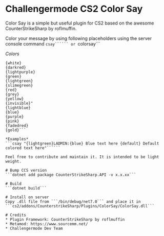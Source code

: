 # Challengermode CS2 Color Say

Color Say is a simple but useful plugin for CS2 based on the awesome CounterStrikeSharp by roflmuffin. 

Color your message by using following placeholders using the server console command ```csay`````` or ```colorsay```

*Colors*
```{default}
{white} 
{darkred}
{lightpurple}
{green}
{lightgreen}
{slimegreen}
{red} 
{grey} 
{yellow}
{invisible}"
{lightblue}
{blue}
{purple} 
{pink}
{fadedred}
{gold}```

*Examples*
```csay "{lightgreen}LADMIN:{blue} Blue text here {default} Default colored text here"``````

Feel free to contribute and maintain it. It is intended to be light weight.

# Bump CCS version
```dotnet add package CounterStrikeSharp.API -v x.x.xx```

# Build
```dotnet build```

# Install on server
Copy .dll file from ```/bin/debug/net7.0``` and place it in ```cs2/addons/CounterstrikeSharp/Plugins/ColorSay/ColorSay.dll```

# Credits
* Plugin Framework: CounterStrikeSharp by roflmuffin
* Metamod: https://www.sourcemm.net/
* Challengermode Dev Team


